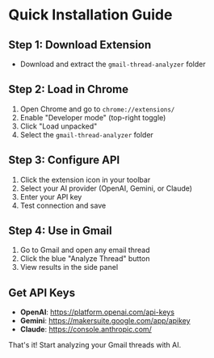 # Quick Installation Guide

## Step 1: Download Extension
- Download and extract the `gmail-thread-analyzer` folder

## Step 2: Load in Chrome
1. Open Chrome and go to `chrome://extensions/`
2. Enable "Developer mode" (top-right toggle)
3. Click "Load unpacked"
4. Select the `gmail-thread-analyzer` folder

## Step 3: Configure API
1. Click the extension icon in your toolbar
2. Select your AI provider (OpenAI, Gemini, or Claude)
3. Enter your API key
4. Test connection and save

## Step 4: Use in Gmail
1. Go to Gmail and open any email thread
2. Click the blue "Analyze Thread" button
3. View results in the side panel

## Get API Keys
- **OpenAI**: https://platform.openai.com/api-keys
- **Gemini**: https://makersuite.google.com/app/apikey  
- **Claude**: https://console.anthropic.com/

That's it! Start analyzing your Gmail threads with AI.

